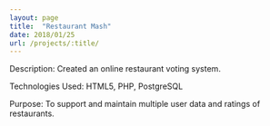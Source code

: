 ```yaml
---
layout: page
title:  "Restaurant Mash"
date: 2018/01/25
url: /projects/:title/
---
```


Description: Created an online restaurant voting system.

Technologies Used: HTML5, PHP, PostgreSQL

Purpose: To support and maintain multiple user data and ratings of restaurants.


